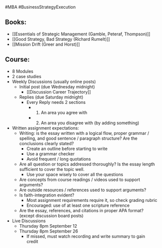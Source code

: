 #MBA #BusinessStrategyExecution
## Books:
- [[Essentials of Strategic Management (Gamble, Peteraf, Thompson)]]
- [[Good Strategy, Bad Strategy (Richard Rumelt)]]
- [[Mission Drift (Greer and Horst)]]

## Course:
- 8 Modules
- 2 case studies
- Weekly Discussions (usually online posts)
	- Initial post (due Wednesday midnight)
		- [[Discussion Career Trajectory]]
	- Replies (due Saturday midnight)
		- Every Reply needs 2 sections
			- 1. An area you agree with
			- 2. An area you disagree with (by adding something)
- Written assignment expectations:
	- Writing: is the essay written with a logical flow, proper grammar / spelling, and good sentence / paragraph structure? Are the conclusions clearly stated?
		- Create an outline before starting to write
		- Use a grammar checker
		- Avoid frequent / long quotations
	- Are all question or topics addressed thoroughly? Is the essay length sufficient to cover the topic well.
		- Use your space wisely to cover all the questions
	- Are concepts from course readings / videos used to support arguments?
	- Are outside resources / references used to support arguments?
	- Is faith-integration evident?
		- Most assignment requirements require it, so check grading rubric
		- Encouraged: use of at least one scripture reference
	- Are the essay, references, and citations in proper APA format? (except discussion board posts)
- Live Discussions
	- Thursday 8pm September 12
	- Thursday 8pm September 26
		- If missed, must watch recording and write summary to gain credit